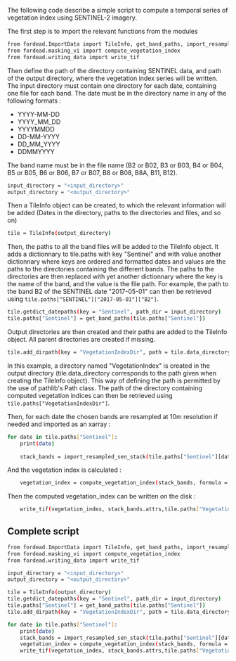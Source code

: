 The following code describe a simple script to compute a temporal series of vegetation index using SENTINEL-2 imagery.

The first step is to import the relevant functions from the modules
```bash
from fordead.ImportData import TileInfo, get_band_paths, import_resampled_sen_stack
from fordead.masking_vi import compute_vegetation_index
from fordead.writing_data import write_tif
```

Then define the path of the directory containing SENTINEL data, and path of the output directory, where the vegetation index series will be written. The input directory must contain one directory for each date, containing one file for each band. The date must be in the directory name in any of the following formats :
- YYYY-MM-DD
- YYYY_MM_DD
- YYYYMMDD
- DD-MM-YYYY
- DD_MM_YYYY
- DDMMYYYY

The band name must be in the file name (B2 or B02, B3 or B03, B4 or B04, B5 or B05, B6 or B06, B7 or B07, B8 or B08, B8A, B11, B12).
```bash
input_directory = "<input_directory>"
output_directory = "<output_directory>"
```
Then a TileInfo object can be created, to which the relevant information will be added (Dates in the directory, paths to the directories and files, and so on)
```bash
tile = TileInfo(output_directory)
```
Then, the paths to all the band files will be added to the TileInfo object. It adds a dictionnary to tile.paths with key "Sentinel" and with value another dictionnary where keys are ordered and formatted dates and values are the paths to the directories containing the different bands. The paths to the directories are then replaced with yet another dictionnary where the key is the name of the band, and the value is the file path. For example, the path to the band B2 of the SENTINEL date "2017-05-01" can then be retrieved using `tile.paths["SENTINEL"]["2017-05-01"]["B2"]`.
```bash
tile.getdict_datepaths(key = "Sentinel", path_dir = input_directory)
tile.paths["Sentinel"] = get_band_paths(tile.paths["Sentinel"])
``` 

Output directories are then created and their paths are added to the TileInfo object. All parent directories are created if missing.
```bash
tile.add_dirpath(key = "VegetationIndexDir", path = tile.data_directory / "VegetationIndex")
``` 
In this example, a directory named "VegetationIndex" is created in the output directory (tile.data_directory corresponds to the path given when creating the TileInfo object). This way of defining the path is permitted by the use of pathlib's Path class. The path of the directory containing computed vegetation indices can then be retrieved using `tile.paths["VegetationIndexDir"]`.

Then, for each date the chosen bands are resampled at 10m resolution if needed and imported as an xarray :
```bash
for date in tile.paths["Sentinel"]:
    print(date)
    
    stack_bands = import_resampled_sen_stack(tile.paths["Sentinel"][date], ["B8","B4"])
``` 

And the vegetation index is calculated :
```bash
    vegetation_index = compute_vegetation_index(stack_bands, formula = "(B8-B4)/(B8+B4)")
``` 
Then the computed vegetation_index can be written on the disk :
```bash
    write_tif(vegetation_index, stack_bands.attrs,tile.paths["VegetationIndexDir"] / ("VegetationIndex_"+date+".tif"),nodata=0)
``` 

## Complete script

```bash
from fordead.ImportData import TileInfo, get_band_paths, import_resampled_sen_stack
from fordead.masking_vi import compute_vegetation_index
from fordead.writing_data import write_tif

input_directory = "<input_directory>"
output_directory = "<output_directory>"

tile = TileInfo(output_directory)
tile.getdict_datepaths(key = "Sentinel", path_dir = input_directory)
tile.paths["Sentinel"] = get_band_paths(tile.paths["Sentinel"])
tile.add_dirpath(key = "VegetationIndexDir", path = tile.data_directory / "VegetationIndex")

for date in tile.paths["Sentinel"]:
    print(date)
    stack_bands = import_resampled_sen_stack(tile.paths["Sentinel"][date], ["B8","B4"])
    vegetation_index = compute_vegetation_index(stack_bands, formula = "(B8-B4)/(B8+B4)")
    write_tif(vegetation_index, stack_bands.attrs,tile.paths["VegetationIndexDir"] / ("VegetationIndex_"+date+".tif"),nodata=0)
``` 
